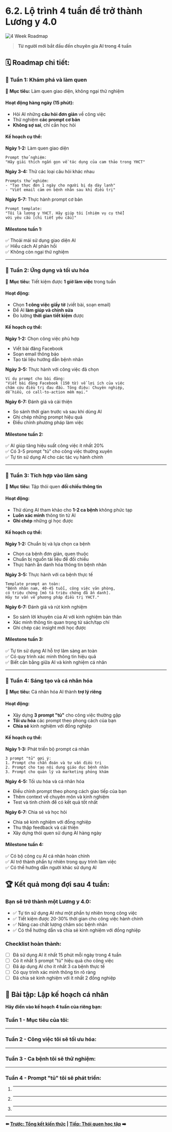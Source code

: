 # 6.2. Lộ trình 4 tuần để trở thành Lương y 4.0

![4 Week Roadmap](/images/chapter-6/6.2-4week-roadmap.svg)

> **Từ người mới bắt đầu đến chuyên gia AI trong 4 tuần**

## 🗓️ **Roadmap chi tiết:**

### 📅 **Tuần 1: Khám phá và làm quen**
🎯 **Mục tiêu:** Làm quen giao diện, không ngại thử nghiệm

#### **Hoạt động hàng ngày (15 phút):**
- Hỏi AI những **câu hỏi đơn giản** về công việc
- Thử nghiệm **các prompt cơ bản**
- **Không sợ sai**, chỉ cần học hỏi

#### **Kế hoạch cụ thể:**

**Ngày 1-2:** Làm quen giao diện
```
Prompt thử nghiệm:
"Hãy giải thích ngắn gọn về tác dụng của cam thảo trong YHCT"
```

**Ngày 3-4:** Thử các loại câu hỏi khác nhau
```
Prompts thử nghiệm:
- "Tạo thực đơn 1 ngày cho người bị dạ dày lạnh"
- "Viết email cảm ơn bệnh nhân sau khi điều trị"
```

**Ngày 5-7:** Thực hành prompt cơ bản
```
Prompt template:
"Tôi là lương y YHCT. Hãy giúp tôi [nhiệm vụ cụ thể] 
với yêu cầu [chi tiết yêu cầu]"
```

#### **Milestone tuần 1:**
✅ Thoải mái sử dụng giao diện AI  
✅ Hiểu cách AI phản hồi  
✅ Không còn ngại thử nghiệm

---

### 📅 **Tuần 2: Ứng dụng và tối ưu hóa**
🎯 **Mục tiêu:** Tiết kiệm được **1 giờ làm việc** trong tuần

#### **Hoạt động:**
- Chọn **1 công việc giấy tờ** (viết bài, soạn email)
- Để AI **làm giúp và chỉnh sửa**
- Đo lường **thời gian tiết kiệm** được

#### **Kế hoạch cụ thể:**

**Ngày 1-2:** Chọn công việc phù hợp
- Viết bài đăng Facebook
- Soạn email thông báo
- Tạo tài liệu hướng dẫn bệnh nhân

**Ngày 3-5:** Thực hành với công việc đã chọn
```
Ví dụ prompt cho bài đăng:
"Viết bài đăng Facebook (150 từ) về lợi ích của việc 
châm cứu điều trị đau đầu. Tông điệu: Chuyên nghiệp, 
dễ hiểu, có call-to-action mềm mại."
```

**Ngày 6-7:** Đánh giá và cải thiện
- So sánh thời gian trước và sau khi dùng AI
- Ghi chép những prompt hiệu quả
- Điều chỉnh phương pháp làm việc

#### **Milestone tuần 2:**
✅ AI giúp tăng hiệu suất công việc ít nhất 20%  
✅ Có 3-5 prompt "tủ" cho công việc thường xuyên  
✅ Tự tin sử dụng AI cho các tác vụ hành chính

---

### 📅 **Tuần 3: Tích hợp vào lâm sàng**
🎯 **Mục tiêu:** Tập thói quen **đối chiếu thông tin**

#### **Hoạt động:**
- Thử dùng AI tham khảo cho **1-2 ca bệnh** không phức tạp
- **Luôn xác minh** thông tin từ AI
- **Ghi chép** những gì học được

#### **Kế hoạch cụ thể:**

**Ngày 1-2:** Chuẩn bị và lựa chọn ca bệnh
- Chọn ca bệnh đơn giản, quen thuộc
- Chuẩn bị nguồn tài liệu để đối chiếu
- Thực hành ẩn danh hóa thông tin bệnh nhân

**Ngày 3-5:** Thực hành với ca bệnh thực tế
```
Template prompt an toàn:
"Bệnh nhân nam, 40-45 tuổi, công việc văn phòng, 
có triệu chứng [mô tả triệu chứng đã ẩn danh]. 
Hãy tư vấn về phương pháp điều trị YHCT."
```

**Ngày 6-7:** Đánh giá và rút kinh nghiệm
- So sánh lời khuyên của AI với kinh nghiệm bản thân
- Xác minh thông tin quan trọng từ sách/tạp chí
- Ghi chép các insight mới học được

#### **Milestone tuần 3:**
✅ Tự tin sử dụng AI hỗ trợ lâm sàng an toàn  
✅ Có quy trình xác minh thông tin hiệu quả  
✅ Biết cân bằng giữa AI và kinh nghiệm cá nhân

---

### 📅 **Tuần 4: Sáng tạo và cá nhân hóa**
🎯 **Mục tiêu:** Cá nhân hóa AI thành **trợ lý riêng**

#### **Hoạt động:**
- Xây dựng **3 prompt "tủ"** cho công việc thường gặp
- **Tối ưu hóa** các prompt theo phong cách của bạn
- **Chia sẻ** kinh nghiệm với đồng nghiệp

#### **Kế hoạch cụ thể:**

**Ngày 1-3:** Phát triển bộ prompt cá nhân
```
3 prompt "tủ" gợi ý:
1. Prompt cho chẩn đoán và tư vấn điều trị
2. Prompt cho tạo nội dung giáo dục bệnh nhân  
3. Prompt cho quản lý và marketing phòng khám
```

**Ngày 4-5:** Tối ưu hóa và cá nhân hóa
- Điều chỉnh prompt theo phong cách giao tiếp của bạn
- Thêm context về chuyên môn và kinh nghiệm
- Test và tinh chỉnh để có kết quả tốt nhất

**Ngày 6-7:** Chia sẻ và học hỏi
- Chia sẻ kinh nghiệm với đồng nghiệp
- Thu thập feedback và cải thiện
- Xây dựng thói quen sử dụng AI hàng ngày

#### **Milestone tuần 4:**
✅ Có bộ công cụ AI cá nhân hoàn chỉnh  
✅ AI trở thành phần tự nhiên trong quy trình làm việc  
✅ Có thể hướng dẫn người khác sử dụng AI

## 🏆 **Kết quả mong đợi sau 4 tuần:**

### **Bạn sẽ trở thành một Lương y 4.0:**
- ✅ Tự tin sử dụng AI như một phần tự nhiên trong công việc
- ✅ Tiết kiệm được 20-30% thời gian cho công việc hành chính
- ✅ Nâng cao chất lượng chăm sóc bệnh nhân
- ✅ Có thể hướng dẫn và chia sẻ kinh nghiệm với đồng nghiệp

### **Checklist hoàn thành:**
- [ ] Đã sử dụng AI ít nhất 15 phút mỗi ngày trong 4 tuần
- [ ] Có ít nhất 5 prompt "tủ" hiệu quả cho công việc
- [ ] Đã áp dụng AI cho ít nhất 3 ca bệnh thực tế
- [ ] Có quy trình xác minh thông tin rõ ràng
- [ ] Đã chia sẻ kinh nghiệm với ít nhất 2 đồng nghiệp

## 📝 **Bài tập: Lập kế hoạch cá nhân**

**Hãy điền vào kế hoạch 4 tuần của riêng bạn:**

### **Tuần 1 - Mục tiêu của tôi:**
_________________________________

### **Tuần 2 - Công việc tôi sẽ tối ưu hóa:**
_________________________________

### **Tuần 3 - Ca bệnh tôi sẽ thử nghiệm:**
_________________________________

### **Tuần 4 - Prompt "tủ" tôi sẽ phát triển:**
1. _________________________________
2. _________________________________
3. _________________________________

---

**⬅️ [Trước: Tổng kết kiến thức](./page-1.md) | [Tiếp: Thói quen học tập](./page-3.md) ➡️**